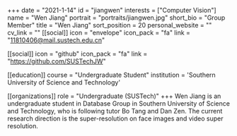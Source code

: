 +++
date = "2021-1-14"
id = "jiangwen"
interests = ["Computer Vision"]
name = "Wen Jiang"
portrait = "portraits/jiangwen.jpg"
short_bio = "Group Member"
title = "Wen Jiang"
sort_position = 20
personal_website = ""
cv_link = ""
[[social]]
    icon = "envelope"
    icon_pack = "fa"
    link = "11810406@mail.sustech.edu.cn"

[[social]]
    icon = "github"
    icon_pack = "fa"
    link = "https://github.com/SUSTechJW"

[[education]]
    course = "Undergraduate Student"
    institution = 'Southern University of Science and Technology'


[[organizations]]
 role = "Undergraduate (SUSTech)"
+++
Wen Jiang is an undergraduate student in Database Group in Southern University of Science and Technology, who is following tutor Bo Tang and Dan Zen. The current research direction is the super-resolution on face images and video super resolution.